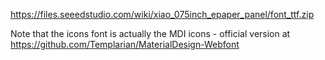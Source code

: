 https://files.seeedstudio.com/wiki/xiao_075inch_epaper_panel/font_ttf.zip


Note that the icons font is actually the MDI icons - official version at https://github.com/Templarian/MaterialDesign-Webfont